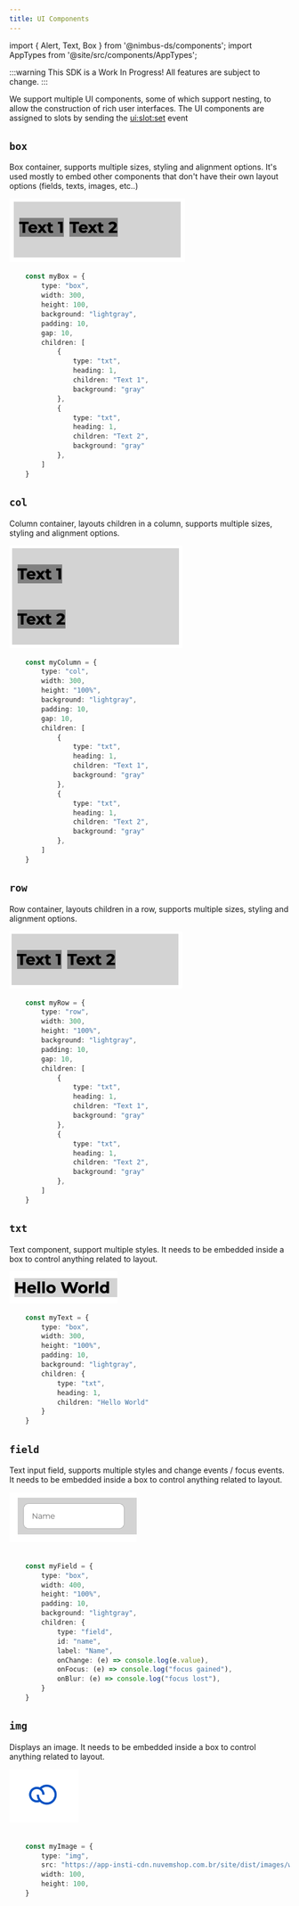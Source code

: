 ```yaml
---
title: UI Components
---
```


import { Alert, Text, Box } from '@nimbus-ds/components';
import AppTypes from '@site/src/components/AppTypes';

:::warning
This SDK is a Work In Progress! All features are subject to change.
:::

We support multiple UI components, some of which support nesting, to allow the construction of rich user interfaces.
The UI components are assigned to slots by sending the [ui:slot:set](./events#uislotset) event

## `box`

Box container, supports multiple sizes, styling and alignment options.
It's used mostly to embed other components that don't have their own layout options (fields, texts, images, etc..)

![Box](../../../static/img/pt/nube-sdk-ui-box-1.png "Box")

```typescript title="Example"
    const myBox = {
        type: "box",
        width: 300,
        height: 100,
        background: "lightgray",
        padding: 10,
        gap: 10,
        children: [
            {
                type: "txt",
                heading: 1, 
                children: "Text 1",
                background: "gray"
            },
            {
                type: "txt",
                heading: 1, 
                children: "Text 2",
                background: "gray"
            },                        
        ]
    }
```

## `col`

Column container, layouts children in a column, supports multiple sizes, styling and alignment options.

![Column](../../../static/img/pt/nube-sdk-ui-col-1.png "Column")

```typescript title="Example"
    const myColumn = {
        type: "col",
        width: 300,
        height: "100%",
        background: "lightgray",
        padding: 10,
        gap: 10,
        children: [
            {
                type: "txt",
                heading: 1, 
                children: "Text 1",
                background: "gray"
            },
            {
                type: "txt",
                heading: 1, 
                children: "Text 2",
                background: "gray"
            },                        
        ]
    }
```

## `row`

Row container, layouts children in a row, supports multiple sizes, styling and alignment options.

![Row](../../../static/img/pt/nube-sdk-ui-row-1.png "Row")

```typescript title="Example"
    const myRow = {
        type: "row",
        width: 300,
        height: "100%",
        background: "lightgray",
        padding: 10,
        gap: 10,
        children: [
            {
                type: "txt",
                heading: 1, 
                children: "Text 1",
                background: "gray"
            },
            {
                type: "txt",
                heading: 1, 
                children: "Text 2",
                background: "gray"
            },                        
        ]
    }
```

## `txt`

Text component, support multiple styles.
It needs to be embedded inside a box to control anything related to layout.

![Text](../../../static/img/pt/nube-sdk-ui-txt-1.png "Text")

```typescript title="Example"
    const myText = {
        type: "box",
        width: 300,
        height: "100%",
        padding: 10,
        background: "lightgray",
        children: {
            type: "txt",
            heading: 1,
            children: "Hello World"
        }
    }
```


## `field`

Text input field, supports multiple styles and change events / focus events.
It needs to be embedded inside a box to control anything related to layout.

![Field](../../../static/img/pt/nube-sdk-ui-field-1.png "Field")

```typescript title="Example"

    const myField = {
        type: "box",
        width: 400,
        height: "100%",
        padding: 10,
        background: "lightgray",
        children: {
            type: "field",
            id: "name",
            label: "Name",
            onChange: (e) => console.log(e.value),
            onFocus: (e) => console.log("focus gained"),
            onBlur: (e) => console.log("focus lost"),
        }
    }

```

## `img`

Displays an image.
It needs to be embedded inside a box to control anything related to layout.

![Field](../../../static/img/pt/nube-sdk-ui-img-1.png "Field")

```typescript title="Example"

    const myImage = {
        type: "img",
        src: "https://app-insti-cdn.nuvemshop.com.br/site/dist/images/widgets/closing-cta/image-3.webp",
        width: 100,
        height: 100,
    }

```
